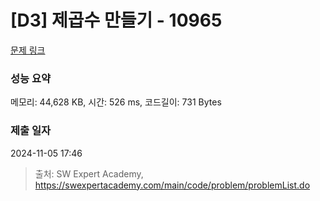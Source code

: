 # [D3] 제곱수 만들기 - 10965 

[문제 링크](https://swexpertacademy.com/main/code/problem/problemDetail.do?contestProbId=AXWXH_h695kDFAST) 

### 성능 요약

메모리: 44,628 KB, 시간: 526 ms, 코드길이: 731 Bytes

### 제출 일자

2024-11-05 17:46



> 출처: SW Expert Academy, https://swexpertacademy.com/main/code/problem/problemList.do